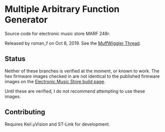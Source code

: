 # Multiple Arbitrary Function Generator

Source code for electronic music store MARF 248r.

Released by roman_f on Oct 8, 2019.
See the [MuffWiggler Thread](https://www.muffwiggler.com/forum/viewtopic.php?t=222687).

## Status

Neither of these branches is verified at the moment, or known to work. 
The hex firmware images checked in are not identical to the published firmware images
on the [Electronic Music Store build page](https://electricmusicstore.com/blogs/build/115318789-multiple-arbitrary-function-generator-model-248).

Until these are verified, I do not recommend attempting to use these images.

## Contributing

Requires Keil µVision and ST-Link for development.
